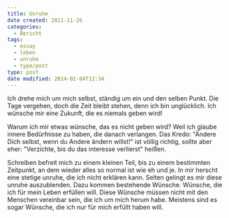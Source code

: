 ```yaml
---
title: Unruhe
date created: 2011-11-26
categories:
  - Bericht
tags:
  - essay
  - leben
  - unruhe
  - type/post
type: post
date modified: 2024-02-04T12:34
---
```


Ich drehe mich um mich selbst, ständig um ein und den selben Punkt. Die Tage vergehen, doch die Zeit bleibt stehen, denn ich bin unglücklich. Ich wünsche mir eine Zukunft, die es niemals geben wird!

Warum ich mir etwas wünsche, das es nicht geben wird? Weil ich glaube innere Bedürfnisse zu haben, die danach verlangen. Das Kredo: "Ändere Dich selbst, wenn du Andere ändern willst!" ist völlig richtig, sollte aber eher: "Verzichte, bis du das interesse verlierst" heißen.

Schreiben befreit mich zu einem kleinen Teil, bis zu einem bestimmten Zeitpunkt, an dem wieder alles so normal ist wie eh und je. In mir herscht eine stetige unruhe, die ich nicht erklären kann. Selten gelingt es mir diese unruhe auszublenden. Dazu kommen bestehende Wünsche. Wünsche, die ich für mein Leben erfüllen will. Diese Wünsche müssen nicht mit den Menschen vereinbar sein, die ich um mich herum habe. Meistens sind es sogar Wünsche, die ich nur für mich erfüllt haben will.

